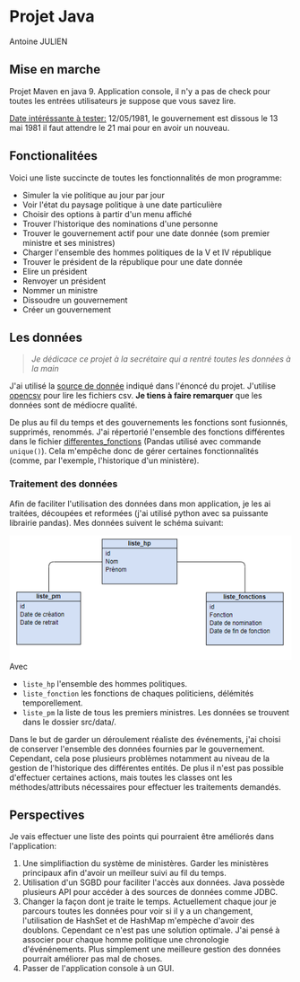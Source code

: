 # Projet Java
Antoine JULIEN

## Mise en marche 
Projet Maven en java 9. Application console, il n'y a pas de check pour toutes les entrées utilisateurs je suppose que vous savez lire. 

<u>Date intéréssante à tester:</u> 12/05/1981, le gouvernement est dissous le 13 mai 1981 il faut attendre le 21 mai pour en avoir un nouveau.


## Fonctionalitées
Voici une liste succincte de toutes les fonctionnalités de mon programme:
 - Simuler la vie politique au jour par jour
 - Voir l'état du paysage politique à une date particulière
 - Choisir des options à partir d'un menu affiché
 - Trouver l'historique des nominations d'une personne
 - Trouver le gouvernement actif pour une date donnée (som premier ministre et ses ministres)
 - Charger l'ensemble des hommes politiques de la V et IV république
 - Trouver le président de la république pour une date donnée
 - Elire un président
 - Renvoyer un président
 - Nommer un ministre
 - Dissoudre un gouvernement
 - Créer un gouvernement 


## Les données
> *Je dédicace ce projet à la secrétaire qui a rentré toutes les données à la main*

J'ai utilisé la [source de donnée](https://www.data.gouv.fr/fr/datasets/liste-alphabetique-des-ministres-de-la-liberation-a-la-veme-republique/) indiqué dans l'énoncé du projet. J'utilise [opencsv](http://opencsv.sourceforge.net/) pour lire les fichiers csv. 
**Je tiens à faire remarquer** que les données sont de médiocre qualité. 

De plus au fil du temps et des gouvernements les fonctions sont fusionnés, supprimés, renommés. J'ai répertorié l'ensemble des fonctions différentes dans le fichier [differentes_fonctions](src/data/differentes_fonctions) (Pandas utilisé avec commande `unique()`). Cela m'empêche  donc de gérer certaines fonctionnalités (comme, par l'exemple, l'historique d'un ministère). 

### Traitement des données
Afin de faciliter l'utilisation des données dans mon application, je les ai traitées, découpées et reformées (j'ai utilisé python avec sa puissante librairie pandas). Mes données suivent le schéma suivant:

![schéma](schema.PNG)    
Avec 
- `liste_hp` l'ensemble des hommes politiques.  
- `liste_fonction` les fonctions de chaques politiciens, délémités temporellement.  
- `liste_pm` la liste de tous les premiers ministres.
Les données se trouvent dans le dossier src/data/.  

Dans le but de garder un déroulement réaliste des événements, j'ai choisi de conserver l'ensemble des données fournies par le gouvernement. Cependant, cela pose plusieurs problèmes notamment au niveau de la gestion de l'historique des différentes entités. De plus il n'est pas possible d'effectuer certaines actions, mais toutes les classes ont les méthodes/attributs nécessaires pour effectuer les traitements demandés.

## Perspectives  
 
Je vais effectuer une liste des points qui pourraient être améliorés dans l'application:
 1. Une simplifiaction du système de ministères. Garder les ministères principaux afin d'avoir un meilleur suivi au fil du temps.
 2. Utilisation d'un SGBD pour faciliter l'accès aux données. Java possède plusieurs API pour accéder à des sources de données comme JDBC. 
 3. Changer la façon dont je traite le temps. Actuellement chaque jour je parcours toutes les données pour voir si il y a un changement, l'utilisation de HashSet et de HashMap m'empèche d'avoir des doublons. Cependant ce n'est pas une solution optimale. J'ai pensé à associer pour chaque homme politique une chronologie d'événénements. Plus simplement une meilleure gestion des données pourrait améliorer pas mal de choses.
 4. Passer de l'application console à un GUI.
